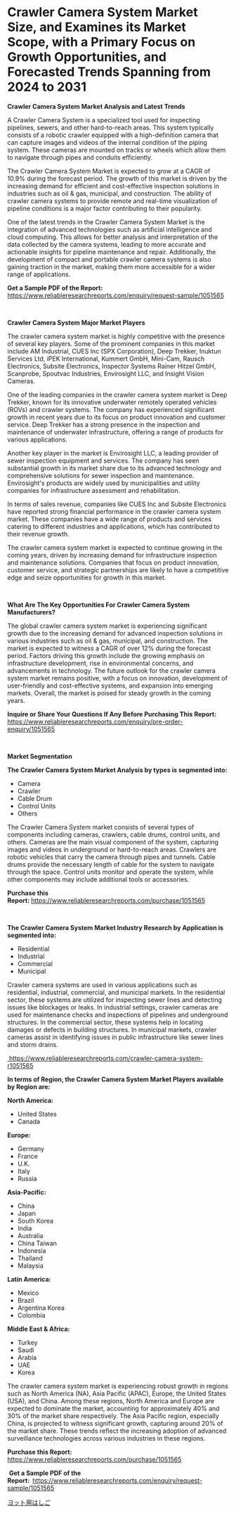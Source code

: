 <p><h1>Crawler Camera System Market Size, and Examines its Market Scope, with a Primary Focus on Growth Opportunities, and Forecasted Trends Spanning from 2024 to 2031</h1></p><p><strong>Crawler Camera System Market Analysis and Latest Trends</strong></p>
<p><p>A Crawler Camera System is a specialized tool used for inspecting pipelines, sewers, and other hard-to-reach areas. This system typically consists of a robotic crawler equipped with a high-definition camera that can capture images and videos of the internal condition of the piping system. These cameras are mounted on tracks or wheels which allow them to navigate through pipes and conduits efficiently.</p><p>The Crawler Camera System Market is expected to grow at a CAGR of 10.9% during the forecast period. The growth of this market is driven by the increasing demand for efficient and cost-effective inspection solutions in industries such as oil & gas, municipal, and construction. The ability of crawler camera systems to provide remote and real-time visualization of pipeline conditions is a major factor contributing to their popularity.</p><p>One of the latest trends in the Crawler Camera System Market is the integration of advanced technologies such as artificial intelligence and cloud computing. This allows for better analysis and interpretation of the data collected by the camera systems, leading to more accurate and actionable insights for pipeline maintenance and repair. Additionally, the development of compact and portable crawler camera systems is also gaining traction in the market, making them more accessible for a wider range of applications.</p></p>
<p><strong>Get a Sample PDF of the Report:&nbsp;</strong> <a href="https://www.reliableresearchreports.com/enquiry/request-sample/1051565">https://www.reliableresearchreports.com/enquiry/request-sample/1051565</a></p>
<p>&nbsp;</p>
<p><strong>Crawler Camera System Major Market Players</strong></p>
<p><p>The crawler camera system market is highly competitive with the presence of several key players. Some of the prominent companies in this market include AM Industrial, CUES Inc (SPX Corporation), Deep Trekker, Inuktun Services Ltd, iPEK International, Kummert GmbH, Mini-Cam, Rausch Electronics, Subsite Electronics, Inspector Systems Rainer Hitzel GmbH, Scanprobe, Spoutvac Industries, Envirosight LLC, and Insight Vision Cameras.</p><p>One of the leading companies in the crawler camera system market is Deep Trekker, known for its innovative underwater remotely operated vehicles (ROVs) and crawler systems. The company has experienced significant growth in recent years due to its focus on product innovation and customer service. Deep Trekker has a strong presence in the inspection and maintenance of underwater infrastructure, offering a range of products for various applications.</p><p>Another key player in the market is Envirosight LLC, a leading provider of sewer inspection equipment and services. The company has seen substantial growth in its market share due to its advanced technology and comprehensive solutions for sewer inspection and maintenance. Envirosight's products are widely used by municipalities and utility companies for infrastructure assessment and rehabilitation.</p><p>In terms of sales revenue, companies like CUES Inc and Subsite Electronics have reported strong financial performance in the crawler camera system market. These companies have a wide range of products and services catering to different industries and applications, which has contributed to their revenue growth.</p><p>The crawler camera system market is expected to continue growing in the coming years, driven by increasing demand for infrastructure inspection and maintenance solutions. Companies that focus on product innovation, customer service, and strategic partnerships are likely to have a competitive edge and seize opportunities for growth in this market.</p></p>
<p>&nbsp;</p>
<p><strong>What Are The Key Opportunities For Crawler Camera System Manufacturers?</strong></p>
<p><p>The global crawler camera system market is experiencing significant growth due to the increasing demand for advanced inspection solutions in various industries such as oil & gas, municipal, and construction. The market is expected to witness a CAGR of over 12% during the forecast period. Factors driving this growth include the growing emphasis on infrastructure development, rise in environmental concerns, and advancements in technology. The future outlook for the crawler camera system market remains positive, with a focus on innovation, development of user-friendly and cost-effective systems, and expansion into emerging markets. Overall, the market is poised for steady growth in the coming years.</p></p>
<p><strong>Inquire or Share Your Questions If Any Before Purchasing This Report:</strong> <a href="https://www.reliableresearchreports.com/enquiry/pre-order-enquiry/1051565">https://www.reliableresearchreports.com/enquiry/pre-order-enquiry/1051565</a></p>
<p>&nbsp;</p>
<p><strong>Market Segmentation</strong></p>
<p><strong>The Crawler Camera System Market Analysis by types is segmented into:</strong></p>
<p><ul><li>Camera</li><li>Crawler</li><li>Cable Drum</li><li>Control Units</li><li>Others</li></ul></p>
<p><p>The Crawler Camera System market consists of several types of components including cameras, crawlers, cable drums, control units, and others. Cameras are the main visual component of the system, capturing images and videos in underground or hard-to-reach areas. Crawlers are robotic vehicles that carry the camera through pipes and tunnels. Cable drums provide the necessary length of cable for the system to navigate through the space. Control units monitor and operate the system, while other components may include additional tools or accessories.</p></p>
<p><strong>Purchase this Report:&nbsp;</strong><a href="https://www.reliableresearchreports.com/purchase/1051565">https://www.reliableresearchreports.com/purchase/1051565</a></p>
<p>&nbsp;</p>
<p><strong>The Crawler Camera System Market Industry Research by Application is segmented into:</strong></p>
<p><ul><li>Residential</li><li>Industrial</li><li>Commercial</li><li>Municipal</li></ul></p>
<p><p>Crawler camera systems are used in various applications such as residential, industrial, commercial, and municipal markets. In the residential sector, these systems are utilized for inspecting sewer lines and detecting issues like blockages or leaks. In industrial settings, crawler cameras are used for maintenance checks and inspections of pipelines and underground structures. In the commercial sector, these systems help in locating damages or defects in building structures. In municipal markets, crawler cameras assist in identifying issues in public infrastructure like sewer lines and storm drains.</p></p>
<p><a href="https://www.reliableresearchreports.com/crawler-camera-system-r1051565">&nbsp;https://www.reliableresearchreports.com/crawler-camera-system-r1051565</a></p>
<p><strong>In terms of Region, the Crawler Camera System Market Players available by Region are:</strong></p>
<p>
    <p> <strong> North America: </strong>
        <ul>
            <li>United States</li>
            <li>Canada</li>
        </ul>
        </p> 
    <p> <strong> Europe: </strong>
        <ul>
            <li>Germany</li>
            <li>France</li>
            <li>U.K.</li>
            <li>Italy</li>
            <li>Russia</li>
        </ul>
        </p> 
    <p> <strong> Asia-Pacific: </strong>
        <ul>
            <li>China</li>
            <li>Japan</li>
            <li>South Korea</li>
            <li>India</li>
            <li>Australia</li>
            <li>China Taiwan</li>
            <li>Indonesia</li>
            <li>Thailand</li>
            <li>Malaysia</li>
        </ul>
        </p> 
    <p> <strong> Latin America: </strong>
        <ul>
            <li>Mexico</li>
            <li>Brazil</li>
            <li>Argentina Korea</li>
            <li>Colombia</li>
        </ul>
        </p> 
    <p> <strong> Middle East & Africa: </strong>
        <ul>
            <li>Turkey</li>
            <li>Saudi</li>
            <li>Arabia</li>
            <li>UAE</li>
            <li>Korea</li>
        </ul>
    </p>
    </p>
<p><p>The crawler camera system market is experiencing robust growth in regions such as North America (NA), Asia Pacific (APAC), Europe, the United States (USA), and China. Among these regions, North America and Europe are expected to dominate the market, accounting for approximately 40% and 30% of the market share respectively. The Asia Pacific region, especially China, is projected to witness significant growth, capturing around 20% of the market share. These trends reflect the increasing adoption of advanced surveillance technologies across various industries in these regions.</p></p>
<p><strong>Purchase this Report: </strong><a href="https://www.reliableresearchreports.com/purchase/1051565">https://www.reliableresearchreports.com/purchase/1051565</a></p>
<p>&nbsp;<strong>Get a Sample PDF of the Report:&nbsp;&nbsp;</strong><a href="https://www.reliableresearchreports.com/enquiry/request-sample/1051565">https://www.reliableresearchreports.com/enquiry/request-sample/1051565</a></p>
<p><strong></strong></p>
<p><p><a href="https://github.com/lababdou/Market-Research-Report-List-3/blob/main/364741722595.md">ヨット用はしご</a></p></p>